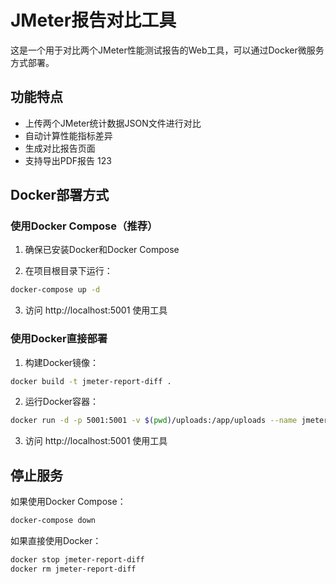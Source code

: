 # JMeter报告对比工具

这是一个用于对比两个JMeter性能测试报告的Web工具，可以通过Docker微服务方式部署。

## 功能特点

- 上传两个JMeter统计数据JSON文件进行对比
- 自动计算性能指标差异
- 生成对比报告页面
- 支持导出PDF报告
123

## Docker部署方式

### 使用Docker Compose（推荐）

1. 确保已安装Docker和Docker Compose

2. 在项目根目录下运行：

```bash
docker-compose up -d
```

3. 访问 http://localhost:5001 使用工具

### 使用Docker直接部署

1. 构建Docker镜像：

```bash
docker build -t jmeter-report-diff .
```

2. 运行Docker容器：

```bash
docker run -d -p 5001:5001 -v $(pwd)/uploads:/app/uploads --name jmeter-report-diff jmeter-report-diff
```

3. 访问 http://localhost:5001 使用工具

## 停止服务

如果使用Docker Compose：

```bash
docker-compose down
```

如果直接使用Docker：

```bash
docker stop jmeter-report-diff
docker rm jmeter-report-diff
``` 